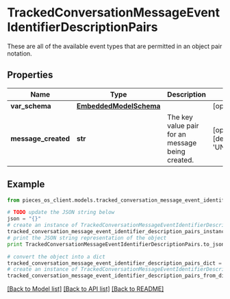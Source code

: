 # TrackedConversationMessageEventIdentifierDescriptionPairs

These are all of the available event types that are permitted in an object pair notation.

## Properties
Name | Type | Description | Notes
------------ | ------------- | ------------- | -------------
**var_schema** | [**EmbeddedModelSchema**](EmbeddedModelSchema.md) |  | [optional] 
**message_created** | **str** | The key value pair for an message being created. | [optional] [default to 'UNKNOWN']

## Example

```python
from pieces_os_client.models.tracked_conversation_message_event_identifier_description_pairs import TrackedConversationMessageEventIdentifierDescriptionPairs

# TODO update the JSON string below
json = "{}"
# create an instance of TrackedConversationMessageEventIdentifierDescriptionPairs from a JSON string
tracked_conversation_message_event_identifier_description_pairs_instance = TrackedConversationMessageEventIdentifierDescriptionPairs.from_json(json)
# print the JSON string representation of the object
print TrackedConversationMessageEventIdentifierDescriptionPairs.to_json()

# convert the object into a dict
tracked_conversation_message_event_identifier_description_pairs_dict = tracked_conversation_message_event_identifier_description_pairs_instance.to_dict()
# create an instance of TrackedConversationMessageEventIdentifierDescriptionPairs from a dict
tracked_conversation_message_event_identifier_description_pairs_from_dict = TrackedConversationMessageEventIdentifierDescriptionPairs.from_dict(tracked_conversation_message_event_identifier_description_pairs_dict)
```
[[Back to Model list]](../README.md#documentation-for-models) [[Back to API list]](../README.md#documentation-for-api-endpoints) [[Back to README]](../README.md)


